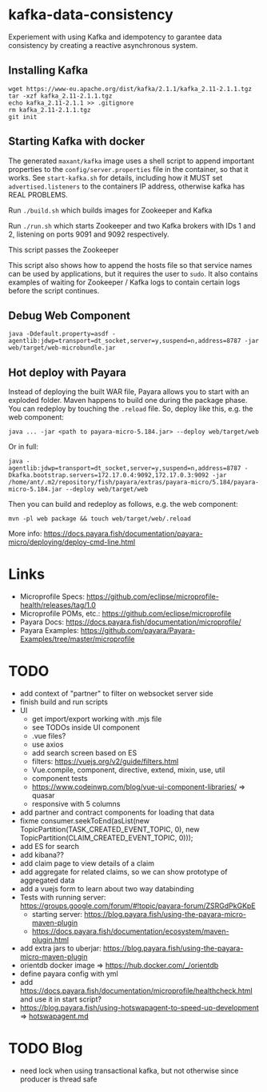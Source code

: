 # kafka-data-consistency

Experiement with using Kafka and idempotency to garantee data consistency by creating a reactive asynchronous system.

## Installing Kafka

    wget https://www-eu.apache.org/dist/kafka/2.1.1/kafka_2.11-2.1.1.tgz
    tar -xzf kafka_2.11-2.1.1.tgz
    echo kafka_2.11-2.1.1 >> .gitignore
    rm kafka_2.11-2.1.1.tgz
    git init

## Starting Kafka with docker

The generated `maxant/kafka` image uses a shell script to append important properties to the
`config/server.properties` file in the container, so that it works.
See `start-kafka.sh` for details, including how it MUST set
`advertised.listeners` to the containers IP address, otherwise kafka has
REAL PROBLEMS.

Run `./build.sh` which builds images for Zookeeper and Kafka

Run `./run.sh` which starts Zookeeper and two Kafka brokers with IDs 1 and 2,
listening on ports 9091 and 9092 respectively.

This script passes the Zookeeper

This script also shows how to append the hosts file so that service names can
be used by applications, but it requires the user to `sudo`. It also contains
examples of waiting for Zookeeper / Kafka logs to contain certain logs before
the script continues.


## Debug Web Component

    java -Ddefault.property=asdf -agentlib:jdwp=transport=dt_socket,server=y,suspend=n,address=8787 -jar web/target/web-microbundle.jar

## Hot deploy with Payara

Instead of deploying the built WAR file, Payara allows you to start with an exploded folder. Maven happens to build one
during the package phase. You can redeploy by touching the `.reload` file.
So, deploy like this, e.g. the web component:

    java ... -jar <path to payara-micro-5.184.jar> --deploy web/target/web

Or in full:

    java -agentlib:jdwp=transport=dt_socket,server=y,suspend=n,address=8787 -Dkafka.bootstrap.servers=172.17.0.4:9092,172.17.0.3:9092 -jar /home/ant/.m2/repository/fish/payara/extras/payara-micro/5.184/payara-micro-5.184.jar --deploy web/target/web

Then you can build and redeploy as follows, e.g. the web component:

    mvn -pl web package && touch web/target/web/.reload

More info: https://docs.payara.fish/documentation/payara-micro/deploying/deploy-cmd-line.html

# Links

- Microprofile Specs: https://github.com/eclipse/microprofile-health/releases/tag/1.0
- Microprofile POMs, etc.: https://github.com/eclipse/microprofile
- Payara Docs: https://docs.payara.fish/documentation/microprofile/
- Payara Examples: https://github.com/payara/Payara-Examples/tree/master/microprofile

# TODO

- add context of "partner" to filter on websocket server side
- finish build and run scripts
- UI
  - get import/export working with .mjs file
  - see TODOs inside UI component
  - .vue files?
  - use axios
  - add search screen based on ES
  - filters: https://vuejs.org/v2/guide/filters.html
  - Vue.compile, component, directive, extend, mixin, use, util
  - component tests
  - https://www.codeinwp.com/blog/vue-ui-component-libraries/ => quasar
  - responsive with 5 columns
- add partner and contract components for loading that data
- fixme consumer.seekToEnd(asList(new TopicPartition(TASK_CREATED_EVENT_TOPIC, 0), new TopicPartition(CLAIM_CREATED_EVENT_TOPIC, 0)));
- add ES for search
- add kibana??
- add claim page to view details of a claim
- add aggregate for related claims, so we can show prototype of aggregated data
- add a vuejs form to learn about two way databinding
- Tests with running server: https://groups.google.com/forum/#!topic/payara-forum/ZSRGdPkGKpE
  - starting server: https://blog.payara.fish/using-the-payara-micro-maven-plugin
  - https://docs.payara.fish/documentation/ecosystem/maven-plugin.html
- add extra jars to uberjar: https://blog.payara.fish/using-the-payara-micro-maven-plugin
- orientdb docker image => https://hub.docker.com/_/orientdb
- define payara config with yml
- add https://docs.payara.fish/documentation/microprofile/healthcheck.html and use it in start script?
- https://blog.payara.fish/using-hotswapagent-to-speed-up-development => [hotswapagent.md](hotswapagent.md)

# TODO Blog

- need lock when using transactional kafka, but not otherwise since producer is thread safe